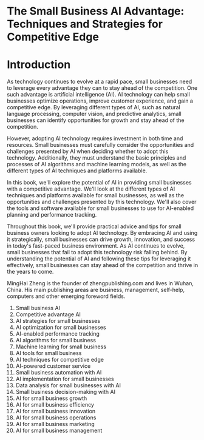 # The Small Business AI Advantage: Techniques and Strategies for Competitive Edge

# Introduction

As technology continues to evolve at a rapid pace, small businesses need to leverage every advantage they can to stay ahead of the competition. One such advantage is artificial intelligence (AI). AI technology can help small businesses optimize operations, improve customer experience, and gain a competitive edge. By leveraging different types of AI, such as natural language processing, computer vision, and predictive analytics, small businesses can identify opportunities for growth and stay ahead of the competition.

However, adopting AI technology requires investment in both time and resources. Small businesses must carefully consider the opportunities and challenges presented by AI when deciding whether to adopt this technology. Additionally, they must understand the basic principles and processes of AI algorithms and machine learning models, as well as the different types of AI techniques and platforms available.

In this book, we'll explore the potential of AI in providing small businesses with a competitive advantage. We'll look at the different types of AI techniques and platforms available for small businesses, as well as the opportunities and challenges presented by this technology. We'll also cover the tools and software available for small businesses to use for AI-enabled planning and performance tracking.

Throughout this book, we'll provide practical advice and tips for small business owners looking to adopt AI technology. By embracing AI and using it strategically, small businesses can drive growth, innovation, and success in today's fast-paced business environment. As AI continues to evolve, small businesses that fail to adopt this technology risk falling behind. By understanding the potential of AI and following these tips for leveraging it effectively, small businesses can stay ahead of the competition and thrive in the years to come.

MingHai Zheng is the founder of zhengpublishing.com and lives in Wuhan, China. His main publishing areas are business, management, self-help, computers and other emerging foreword fields.



1. Small business AI
2. Competitive advantage AI
3. AI strategies for small businesses
4. AI optimization for small businesses
5. AI-enabled performance tracking
6. AI algorithms for small business
7. Machine learning for small business
8. AI tools for small business
9. AI techniques for competitive edge
10. AI-powered customer service
11. Small business automation with AI
12. AI implementation for small businesses
13. Data analysis for small businesses with AI
14. Small business decision-making with AI
15. AI for small business growth
16. AI for small business efficiency
17. AI for small business innovation
18. AI for small business operations
19. AI for small business marketing
20. AI for small business management

